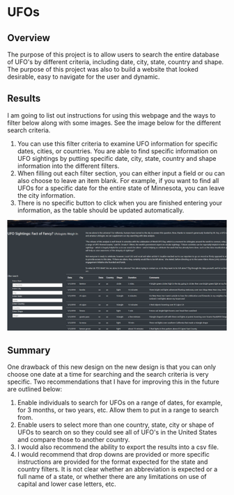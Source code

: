 # UFOs




## Overview
The purpose of this project is to allow users to search the entire database of UFO's by different criteria, including date, city, state, country and shape. The purpose of this project was also to build a website that looked desirable, easy to navigate for the user and dynamic.
## Results
I am going to list out instructions for using this webpage and the ways to filter below along with some images. See the image below for the different search criteria.  
1.  You can use this filter criteria to examine UFO information for specific dates, cities, or countries.  You are able to find specific information on UFO sightings by putting specific date, city, state, country and shape information into the different filters.  
2.  When filling out each filter section, you can either input a field or ou can also choose to leave an item blank.  For example, if you want to find all UFOs for a specific date for the entire state of Minnesota, you can leave the city information.
3.  There is no specific button to click when you are finished entering your information, as the table should be updated automatically.

![image_name](https://github.com/jessicameyer23/UFOs/blob/main/static/images/screenshot%20of%20final%20filtering%20table.png)

## Summary
One drawback of this new design on the new design is that you can only choose one date at a time for searching and the search criteria is very specific. Two recommendations that I have for improving this in the future are outlined below:
1.	Enable individuals to search for UFOs on a range of dates, for example, for 3 months, or two years, etc. Allow them to put in a range to search from.
2.	Enable users to select more than one country, state, city or shape of UFOs to search on so they could see all of UFO's in the United States and compare those to another country.  
3.	I would also recommend the ability to export the results into a csv file.
4.	I would recommend that drop downs are provided or more specific instructions are provided for the format expected for the state and country filters.  It is not clear whether an abbreviation is expected or a full name of a state, or whether there are any limitations on use of capital and lower case letters, etc. 
